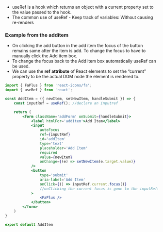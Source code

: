 - useRef is a hook which returns an object with a current property set to the value passed to the hook.
- The common use of useRef - Keep track of variables: Without causing re-renders
### Example from the additem
- On clicking the add button in the add item the focus of the button remains same after the item is add.  To change the focus to have to manually click the Add item box.
- To change the focus back to the Add item box automatically useRef can be used.
- We can use the **ref** **attribute** of React elements to set the “current” property to be the actual DOM node the element is rendered to.
```jsx
import { FaPlus } from 'react-icons/fa';
import { useRef } from 'react';

const AddItem = ({ newItem, setNewItem, handleSubmit }) => {
    const inputRef = useRef(); //declare an inputref

    return (
        <form className='addForm' onSubmit={handleSubmit}>
            <label htmlFor='addItem'>Add Item</label>
            <input
                autoFocus
                ref={inputRef}
                id='addItem'
                type='text'
                placeholder='Add Item'
                required
                value={newItem}
                onChange={(e) => setNewItem(e.target.value)}
            />
            <button
                type='submit'
                aria-label='Add Item'
                onClick={() => inputRef.current.focus()}
                //onClicking the current focus is gone to the inputRef(i.e. input box).
            >
                <FaPlus />
            </button>
        </form>
    )
}

export default AddItem
```